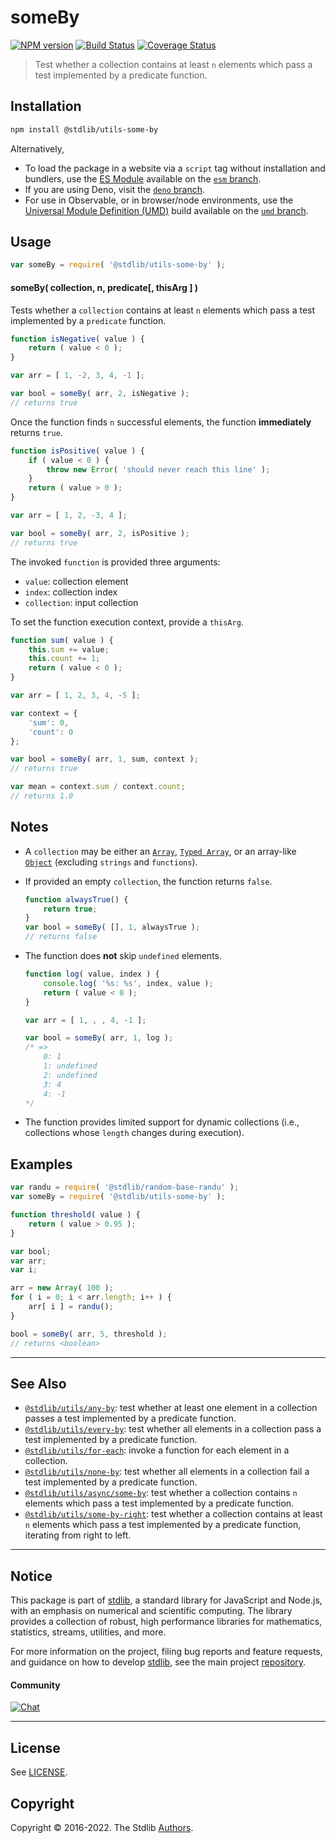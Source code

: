 <!--

@license Apache-2.0

Copyright (c) 2018 The Stdlib Authors.

Licensed under the Apache License, Version 2.0 (the "License");
you may not use this file except in compliance with the License.
You may obtain a copy of the License at

   http://www.apache.org/licenses/LICENSE-2.0

Unless required by applicable law or agreed to in writing, software
distributed under the License is distributed on an "AS IS" BASIS,
WITHOUT WARRANTIES OR CONDITIONS OF ANY KIND, either express or implied.
See the License for the specific language governing permissions and
limitations under the License.

-->

# someBy

[![NPM version][npm-image]][npm-url] [![Build Status][test-image]][test-url] [![Coverage Status][coverage-image]][coverage-url] <!-- [![dependencies][dependencies-image]][dependencies-url] -->

> Test whether a collection contains at least `n` elements which pass a test implemented by a predicate function.

<!-- Section to include introductory text. Make sure to keep an empty line after the intro `section` element and another before the `/section` close. -->

<section class="intro">

</section>

<!-- /.intro -->

<!-- Package usage documentation. -->

<section class="installation">

## Installation

```bash
npm install @stdlib/utils-some-by
```

Alternatively,

-   To load the package in a website via a `script` tag without installation and bundlers, use the [ES Module][es-module] available on the [`esm` branch][esm-url].
-   If you are using Deno, visit the [`deno` branch][deno-url].
-   For use in Observable, or in browser/node environments, use the [Universal Module Definition (UMD)][umd] build available on the [`umd` branch][umd-url].

</section>

<section class="usage">

## Usage

```javascript
var someBy = require( '@stdlib/utils-some-by' );
```

#### someBy( collection, n, predicate\[, thisArg ] )

Tests whether a `collection` contains at least `n` elements which pass a test implemented by a `predicate` function.

```javascript
function isNegative( value ) {
    return ( value < 0 );
}

var arr = [ 1, -2, 3, 4, -1 ];

var bool = someBy( arr, 2, isNegative );
// returns true
```

Once the function finds `n` successful elements, the function **immediately** returns `true`.

```javascript
function isPositive( value ) {
    if ( value < 0 ) {
        throw new Error( 'should never reach this line' );
    }
    return ( value > 0 );
}

var arr = [ 1, 2, -3, 4 ];

var bool = someBy( arr, 2, isPositive );
// returns true
```

The invoked `function` is provided three arguments:

-   `value`: collection element
-   `index`: collection index
-   `collection`: input collection

To set the function execution context, provide a `thisArg`.

```javascript
function sum( value ) {
    this.sum += value;
    this.count += 1;
    return ( value < 0 );
}

var arr = [ 1, 2, 3, 4, -5 ];

var context = {
    'sum': 0,
    'count': 0
};

var bool = someBy( arr, 1, sum, context );
// returns true

var mean = context.sum / context.count;
// returns 1.0
```

</section>

<!-- /.usage -->

<!-- Package usage notes. Make sure to keep an empty line after the `section` element and another before the `/section` close. -->

<section class="notes">

## Notes

-   A `collection` may be either an [`Array`][mdn-array], [`Typed Array`][mdn-typed-array], or an array-like [`Object`][mdn-object] (excluding `strings` and `functions`).

-   If provided an empty `collection`, the function returns `false`.

    ```javascript
    function alwaysTrue() {
        return true;
    }
    var bool = someBy( [], 1, alwaysTrue );
    // returns false
    ```

-   The function does **not** skip `undefined` elements.

    <!-- eslint-disable no-sparse-arrays, stdlib/doctest-marker -->

    ```javascript
    function log( value, index ) {
        console.log( '%s: %s', index, value );
        return ( value < 0 );
    }

    var arr = [ 1, , , 4, -1 ];

    var bool = someBy( arr, 1, log );
    /* =>
        0: 1
        1: undefined
        2: undefined
        3: 4
        4: -1
    */
    ```

-   The function provides limited support for dynamic collections (i.e., collections whose `length` changes during execution).

</section>

<!-- /.notes -->

<!-- Package usage examples. -->

<section class="examples">

## Examples

<!-- eslint no-undef: "error" -->

```javascript
var randu = require( '@stdlib/random-base-randu' );
var someBy = require( '@stdlib/utils-some-by' );

function threshold( value ) {
    return ( value > 0.95 );
}

var bool;
var arr;
var i;

arr = new Array( 100 );
for ( i = 0; i < arr.length; i++ ) {
    arr[ i ] = randu();
}

bool = someBy( arr, 5, threshold );
// returns <boolean>
```

</section>

<!-- /.examples -->

<!-- Section to include cited references. If references are included, add a horizontal rule *before* the section. Make sure to keep an empty line after the `section` element and another before the `/section` close. -->

<section class="references">

</section>

<!-- /.references -->

<!-- Section for related `stdlib` packages. Do not manually edit this section, as it is automatically populated. -->

<section class="related">

* * *

## See Also

-   <span class="package-name">[`@stdlib/utils/any-by`][@stdlib/utils/any-by]</span><span class="delimiter">: </span><span class="description">test whether at least one element in a collection passes a test implemented by a predicate function.</span>
-   <span class="package-name">[`@stdlib/utils/every-by`][@stdlib/utils/every-by]</span><span class="delimiter">: </span><span class="description">test whether all elements in a collection pass a test implemented by a predicate function.</span>
-   <span class="package-name">[`@stdlib/utils/for-each`][@stdlib/utils/for-each]</span><span class="delimiter">: </span><span class="description">invoke a function for each element in a collection.</span>
-   <span class="package-name">[`@stdlib/utils/none-by`][@stdlib/utils/none-by]</span><span class="delimiter">: </span><span class="description">test whether all elements in a collection fail a test implemented by a predicate function.</span>
-   <span class="package-name">[`@stdlib/utils/async/some-by`][@stdlib/utils/async/some-by]</span><span class="delimiter">: </span><span class="description">test whether a collection contains `n` elements which pass a test implemented by a predicate function.</span>
-   <span class="package-name">[`@stdlib/utils/some-by-right`][@stdlib/utils/some-by-right]</span><span class="delimiter">: </span><span class="description">test whether a collection contains at least `n` elements which pass a test implemented by a predicate function, iterating from right to left.</span>

</section>

<!-- /.related -->

<!-- Section for all links. Make sure to keep an empty line after the `section` element and another before the `/section` close. -->


<section class="main-repo" >

* * *

## Notice

This package is part of [stdlib][stdlib], a standard library for JavaScript and Node.js, with an emphasis on numerical and scientific computing. The library provides a collection of robust, high performance libraries for mathematics, statistics, streams, utilities, and more.

For more information on the project, filing bug reports and feature requests, and guidance on how to develop [stdlib][stdlib], see the main project [repository][stdlib].

#### Community

[![Chat][chat-image]][chat-url]

---

## License

See [LICENSE][stdlib-license].


## Copyright

Copyright &copy; 2016-2022. The Stdlib [Authors][stdlib-authors].

</section>

<!-- /.stdlib -->

<!-- Section for all links. Make sure to keep an empty line after the `section` element and another before the `/section` close. -->

<section class="links">

[npm-image]: http://img.shields.io/npm/v/@stdlib/utils-some-by.svg
[npm-url]: https://npmjs.org/package/@stdlib/utils-some-by

[test-image]: https://github.com/stdlib-js/utils-some-by/actions/workflows/test.yml/badge.svg?branch=main
[test-url]: https://github.com/stdlib-js/utils-some-by/actions/workflows/test.yml?query=branch:main

[coverage-image]: https://img.shields.io/codecov/c/github/stdlib-js/utils-some-by/main.svg
[coverage-url]: https://codecov.io/github/stdlib-js/utils-some-by?branch=main

<!--

[dependencies-image]: https://img.shields.io/david/stdlib-js/utils-some-by.svg
[dependencies-url]: https://david-dm.org/stdlib-js/utils-some-by/main

-->

[umd]: https://github.com/umdjs/umd
[es-module]: https://developer.mozilla.org/en-US/docs/Web/JavaScript/Guide/Modules

[deno-url]: https://github.com/stdlib-js/utils-some-by/tree/deno
[umd-url]: https://github.com/stdlib-js/utils-some-by/tree/umd
[esm-url]: https://github.com/stdlib-js/utils-some-by/tree/esm

[chat-image]: https://img.shields.io/gitter/room/stdlib-js/stdlib.svg
[chat-url]: https://gitter.im/stdlib-js/stdlib/

[stdlib]: https://github.com/stdlib-js/stdlib

[stdlib-authors]: https://github.com/stdlib-js/stdlib/graphs/contributors

[stdlib-license]: https://raw.githubusercontent.com/stdlib-js/utils-some-by/main/LICENSE

[mdn-array]: https://developer.mozilla.org/en-US/docs/Web/JavaScript/Reference/Global_Objects/Array

[mdn-typed-array]: https://developer.mozilla.org/en-US/docs/Web/JavaScript/Reference/Global_Objects/TypedArray

[mdn-object]: https://developer.mozilla.org/en-US/docs/Web/JavaScript/Reference/Global_Objects/Object

<!-- <related-links> -->

[@stdlib/utils/any-by]: https://github.com/stdlib-js/utils-any-by

[@stdlib/utils/every-by]: https://github.com/stdlib-js/utils-every-by

[@stdlib/utils/for-each]: https://github.com/stdlib-js/utils-for-each

[@stdlib/utils/none-by]: https://github.com/stdlib-js/utils-none-by

[@stdlib/utils/async/some-by]: https://github.com/stdlib-js/utils-async-some-by

[@stdlib/utils/some-by-right]: https://github.com/stdlib-js/utils-some-by-right

<!-- </related-links> -->

</section>

<!-- /.links -->
